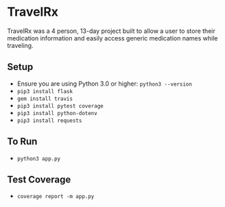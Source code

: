 # TravelRx

TravelRx was a 4 person, 13-day project built to allow a user to store their medication information and easily access generic medication names while traveling.

## Setup
* Ensure you are using Python 3.0 or higher: `python3 --version`
* `pip3 install flask`
* `gem install travis`
* `pip3 install pytest coverage`
* `pip3 install python-dotenv`
* `pip3 install requests`

## To Run
* `python3 app.py`

## Test Coverage
* `coverage report -m app.py`
